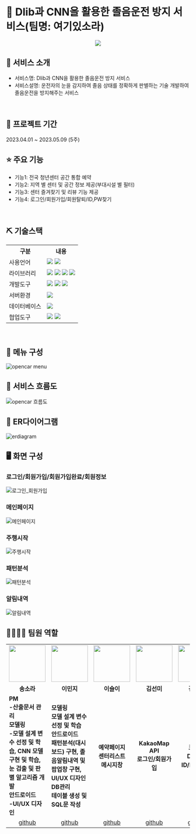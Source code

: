# 📎 Dlib과 CNN을 활용한 졸음운전 방지 서비스(팀명: 여기있소라)
<p align="center"><img src="https://github.com/2022-SMHRD-KDT-New-AI-4/OpenCar/assets/125417068/8f189280-4623-4046-a682-018ac3e16d3e">

## 👀 서비스 소개
* 서비스명:  Dlib과 CNN을 활용한 졸음운전 방지 서비스
* 서비스설명: 운전자의 눈을 감지하여 졸음 상태를 정확하게 판별하는 기술 개발하여 졸음운전을 방지해주는 서비스
<br>

## 📅 프로젝트 기간
2023.04.01 ~ 2023.05.09 (5주)
<br>

## ⭐ 주요 기능
* 기능1: 전국 청년센터 공간 통합 예약
* 기능2: 지역 별 센터 및 공간 정보 제공(부대시설 별 필터)
* 기능3: 센터 즐겨찾기 및 리뷰 기능 제공
* 기능4: 로그인/회원가입/회원탈퇴/ID,PW찾기
<br>

## ⛏ 기술스택
<table>
    <tr>
        <th>구분</th>
        <th>내용</th>
    </tr>
    <tr>
        <td>사용언어</td>
        <td>
            <img src="https://img.shields.io/badge/Java-007396?style=for-the-badge&logo=java&logoColor=white"/>
            <img src="https://img.shields.io/badge/Python-3776AB?style=for-the-badge&logo=Python&logoColor=white"/> 
        </td>
    </tr>
    <tr>
        <td>라이브러리</td>
        <td>
            <img src="https://img.shields.io/badge/Dlib-008000?style=for-the-badge&logo=Dlib&logoColor=white"/>
            <img src="https://img.shields.io/badge/tensorflow-FF6F00?style=for-the-badge&logo=tensorflow&logoColor=white"/>
            <img src="https://img.shields.io/badge/keras-D00000?style=for-the-badge&logo=keras&logoColor=white"/>
            <img src="https://img.shields.io/badge/Kakao-FFCD00?style=for-the-badge&logo=Kakao&logoColor=white"/>
        </td>
    </tr>
    <tr>
        <td>개발도구</td>
        <td>
            <img src="https://img.shields.io/badge/androidstudio-3DDC84?style=for-the-badge&logo=androidstudio&logoColor=white"/>
            <img src="https://img.shields.io/badge/visualstudiocode-007ACC?style=for-the-badge&logo=visualstudiocode&logoColor=white"/>
            <img src="https://img.shields.io/badge/nvidia-76B900?style=for-the-badge&logo=nvidia&logoColor=white"/>
        </td>
    </tr>
    <tr>
        <td>서버환경</td>
        <td>
            <img src="https://img.shields.io/badge/Flask-000000?style=for-the-badge&logo=Flask&logoColor=white"/>
        </td>
    </tr>
    <tr>
        <td>데이터베이스</td>
        <td>
            <img src="https://img.shields.io/badge/Oracle 11g-F80000?style=for-the-badge&logo=Oracle&logoColor=white"/>
        </td>
    </tr>
    <tr>
        <td>협업도구</td>
        <td>
            <img src="https://img.shields.io/badge/Git-F05032?style=for-the-badge&logo=Git&logoColor=white"/>
            <img src="https://img.shields.io/badge/GitHub-181717?style=for-the-badge&logo=GitHub&logoColor=white"/>
        </td>
    </tr>
</table>


<br>

## 📌 메뉴 구성
![opencar menu](https://github.com/2022-SMHRD-KDT-New-AI-4/OpenCar/assets/125417068/e401c789-91a3-47e1-a82b-aaebee476d25)
<br>

## 📌 서비스 흐름도
![opencar 흐름도](https://github.com/2022-SMHRD-KDT-New-AI-4/OpenCar/assets/125417068/12e33b6e-843e-4fbc-91ef-da71d7e778cf)
<br>

## 📌 ER다이어그램
![erdiagram](https://github.com/2022-SMHRD-KDT-New-AI-4/OpenCar/assets/125417068/08796495-2571-40d5-a8ff-de296bb73c8a)
<br>


## 🖥 화면 구성

### 로그인/회원가입/회원가입완료/회원정보
![로그인_회원가입](https://github.com/2022-SMHRD-KDT-New-AI-4/OpenCar/assets/125417068/b0033137-35a1-4fb1-962b-edee7925cadb)
<br>

### 메인페이지
![메인페이지](https://github.com/2022-SMHRD-KDT-New-AI-4/OpenCar/assets/125417068/2754c3c9-a38e-4ea5-9eee-ddadac385b91)
<br>

### 주행시작
![주행시작](https://github.com/2022-SMHRD-KDT-New-AI-4/OpenCar/assets/125417068/cfad7087-d759-4ac2-8cef-9465cb35b00d)
<br>

### 패턴분석
![패턴분석](https://github.com/2022-SMHRD-KDT-New-AI-4/OpenCar/assets/125417068/19d3a1c9-308c-451a-9049-87aa1d9e59fa)
<br>

### 알림내역
![알림내역](https://github.com/2022-SMHRD-KDT-New-AI-4/OpenCar/assets/125417068/07230c88-e9c1-4fd0-98ee-4e125050396a)
<br>

## 👨‍👩‍👦‍👦 팀원 역할
<table>
  <tr>
    <td align="center"><img src="https://encrypted-tbn0.gstatic.com/images?q=tbn:ANd9GcTkwj8GyEw5VPMga7lrmJM7ymIq2CjKXAorWg&usqp=CAU" width="100" height="100"/></td>
    <td align="center"><img src="https://search.pstatic.net/common/?src=http%3A%2F%2Fblogfiles.naver.net%2FMjAyMTA3MTVfMjcz%2FMDAxNjI2MzA5NDU1MDM4.YehqF-FAP8XidUuRJOCz43azobhNxhYgpB21GcUZKQkg.MzNwroBjWckQV1N6mUdKVu-5AnNFuXxTmIgbAWF_mUQg.JPEG.chimmy1004%2FIMG_0959.JPG&type=a340" width="100" height="100"/></td>
    <td align="center"><img src="https://encrypted-tbn0.gstatic.com/images?q=tbn:ANd9GcQ5n8I-GLiz8TkHtodyMumkDEU0UStEiNQKgA&usqp=CAU" width="100" height="100"/></td>
    <td align="center"><img src="https://mblogthumb-phinf.pstatic.net/MjAyMDA3MTBfMTMy/MDAxNTk0MzczNDk5MzI4.P7hqx3C68b2SxkwsxEg2j_6d6oH7sVm70bLQbfnyCEQg.iZERr5L2sHzB6gaM_W5fA20FWHvKghKHxXdJXpPDYzYg.JPEG.dlqls01/R720x0.jpg?type=w800" width="100" height="100"/></td>
    <td align="center"><img src="https://mblogthumb-phinf.pstatic.net/MjAyMDA3MTBfMjkg/MDAxNTk0MzczNDk4OTkx.l7k-2j9Jj-3g-isb9PJY6VfpCmPuYrTIko4eyn99EGwg.ZSUkA5SfHB4eaF9NcaUoCBbNbmRwqKb5B-Eg2wQwWAMg.JPEG.dlqls01/i15056224960.jpg?type=w800" width="100" height="100"/></td>
  </tr>
  <tr>
    <td align="center"><strong>송소라</strong></td>
    <td align="center"><strong>이민지</strong></td>
    <td align="center"><strong>이슬이</strong></td>
    <td align="center"><strong>김선미</strong></td>
    <td align="center"><strong>김대윤</strong></td>
  </tr>
  <tr>
    <td>
        <b>PM</b><br>
        <b>-산출문서 관리</b><br>
        <b>모델링</b><br>
        <b>-모델 설계 변수 선정 및 학습, CNN 모델 구현 및 학습, 눈 검출 및 판별 알고리즘 개발</b><br>
        <b>안드로이드</b><br>
        <b>-UI/UX 디자인</b>        
    </td>
    <td>
        <b>모델링</b><br>
        <b>모델 설계 변수 선정 및 학습</b><br>
        <b>안드로이드</b><br>
        <b>패턴분석(대시보드) 구현, 졸음알림내역 및 팝업창 구현, UI/UX 디자인</b><br>
        <b>DB관리</b><br>
        <b>테이블 생성 및 SQL문 작성</b>
    </td>
    <td align="center">
        <b>예약페이지</b><br>
        <b>센터리스트</b><br>
        <b>메시지창</b>
    </td>
    <td align="center">
        <b>KakaoMap API</b><br>
        <b>로그인/회원가입</b>
    </td>
    <td align="center">
        <b>크롤링</b><br>
        <b>DB관리</b><br>
        <b>ID/PW 찾기</b>
    </td>   
  </tr>
  <tr>
    <td align="center"><a href="https://github.com/sora3601" target='_blank'>github</a></td>
    <td align="center"><a href="https://github.com/miniz2" target='_blank'>github</a></td>
    <td align="center"><a href="https://github.com/" target='_blank'>github</a></td>
    <td align="center"><a href="https://github.com/" target='_blank'>github</a></td>
    <td align="center"><a href="https://github.com/" target='_blank'>github</a></td>
  </tr>
</table>

<!-- ## 🤾‍♂️ 트러블슈팅
개념: 문제 해결을 위해 문제의 원인을 논리적이고 체계적으로 찾는 일이며 제품이나 프로세스의 운영을 재개
프로젝트 진행하는 동안 발생했던 이슈 중 가장 기억에 남았던 문제와 해결 프로세스 나열(2~5가지 정도)
  
* 문제1<br>
 문제점 설명 및 해결방안
 
* 문제2<br>
 문제점 설명 및 해결방안 -->
